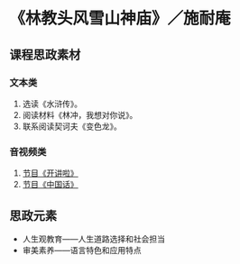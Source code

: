 # 《林教头风雪山神庙》／施耐庵

## 课程思政素材

### 文本类

1. 选读《水浒传》。
2. 阅读材料《林冲，我想对你说》。
3. 联系阅读契诃夫《变色龙》。

### 音视频类

1. [节目《开讲啦》](https://tv.cctv.com/2023/01/03/VIDErWcCTlDED6wNpNh13GRx230103.shtml)
2. [节目《中国话》](https://tv.cctv.com/2023/01/22/VIDEgZQJg03jby4KWViRR2i0230122.shtml)

## 思政元素

- 人生观教育——人生道路选择和社会担当
- 审美素养——语言特色和应用特点
